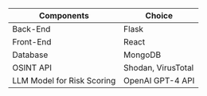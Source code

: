
| Components | Choice |
|-----------|---------|
| Back-End | Flask |
| Front-End | React |
| Database | MongoDB |
| OSINT API | Shodan, VirusTotal |
| LLM Model for Risk Scoring | OpenAI GPT-4 API |
